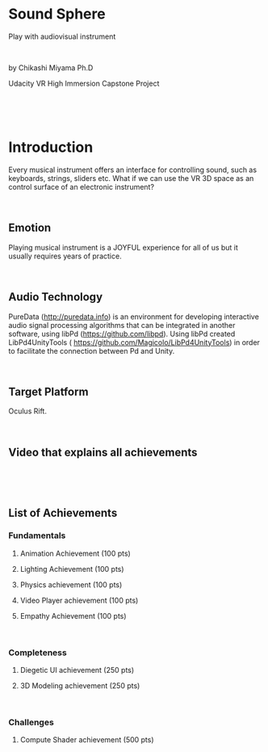 Sound Sphere
============

Play with audiovisual instrument

 

by Chikashi Miyama Ph.D

Udacity VR High Immersion Capstone Project

 

 

Introduction
============

Every musical instrument offers an interface for controlling sound, such as
keyboards, strings, sliders etc. What if we can use the VR 3D space as an
control surface of an electronic instrument?

 

Emotion
-------

Playing musical instrument is a JOYFUL experience for all of us but it usually
requires years of practice.

 

Audio Technology
----------------

PureData (http://puredata.info) is an environment for developing interactive
audio signal processing algorithms that can be integrated in another software,
using libPd (https://github.com/libpd). Using libPd created LibPd4UnityTools (
https://github.com/Magicolo/LibPd4UnityTools) in order to facilitate the
connection between Pd and Unity.

 

Target Platform
---------------

Oculus Rift.

 

Video that explains all achievements
------------------------------------

 

 

List of Achievements
--------------------

### Fundamentals

1.  Animation Achievement (100 pts)

2.  Lighting Achievement (100 pts)

3.  Physics achievement (100 pts)

4.  Video Player achievement (100 pts)

5.  Empathy Achievement (100 pts)

 

### Completeness

1.  Diegetic UI achievement (250 pts)

2.  3D Modeling achievement (250 pts)

 

### Challenges

1.  Compute Shader achievement (500 pts)
